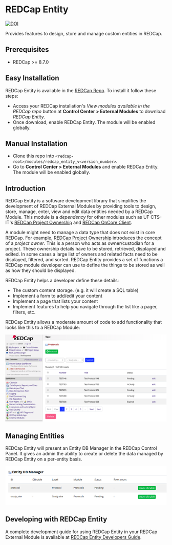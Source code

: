 # REDCap Entity

[![DOI](https://zenodo.org/badge/137758590.svg)](https://zenodo.org/badge/latestdoi/137758590)

Provides features to design, store and manage custom entities in REDCap.

## Prerequisites

- REDCap >= 8.7.0


## Easy Installation
REDCap Entity is available in the [REDCap Repo](https://redcap.vanderbilt.edu/consortium/modules/index.php).  To install it follow these steps:

- Access your REDCap installation's _View modules available in the REDCap repo_ button at **Control Center > External Modules** to download _REDCap Entity_.
- Once download, enable REDCap Entity. The module will be enabled globally.


## Manual Installation
- Clone this repo into `<redcap-root>/modules/redcap_entity_v<version_number>`.
- Go to **Control Center > External Modules** and enable REDCap Entity. The module will be enabled globally.


## Introduction

REDCap Entity is a software development library that simplifies the development of REDCap External Modules by providing tools to design, store, manage, enter, view and edit data entities needed by a REDCap Module. This module is a _dependency_ for other modules such as UF CTS-IT's [REDCap Project Ownership](https://github.com/ctsit/project_ownership) and [REDCap OnCore Client](https://github.com/ctsit/redcap_oncore_client).

A module might need to manage a data type that does not exist in core REDCap. For example, [REDCap Project Ownership](https://github.com/ctsit/project_ownership) introduces the concept of a _project owner_.  This is a person who acts as owner/custodian for a project. These ownership details have to be stored, retrieved, displayed and edited. In some cases a large list of owners and related facts need to be displayed, filtered, and sorted.  REDCap Entity provides a set of functions a REDCap module developer can use to define the things to be stored as well as how they should be displayed.

REDCap Entity helps a developer define these details:

- The custom content storage. (e.g. it will create a SQL table)
- Implement a form to add/edit your content
- Implement a page that lists your content
- Implement features to help you navigate through the list like a pager, filters, etc.

REDCap Entity allows a moderate amount of code to add functionality that looks like this to a REDCap Module:

![Entity DB manager](images/protocols_list.png)

## Managing Entities

REDCap Entity will present an Entity DB Manager in the REDCap Control Panel. It gives an admin the ability to create or delete the data managed by REDCap Entity on a per-entity basis.

![Entity DB manager](images/entity_db_manager.png)

## Developing with REDCap Entity

A complete development guide for using REDCap Entity in your REDCap External Module is available at [REDCap Entity Developers Guide](README-developer.md).
